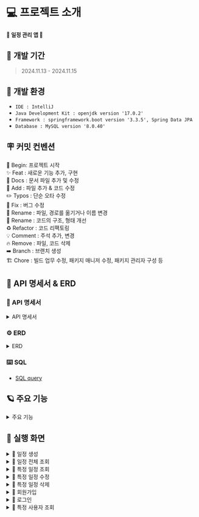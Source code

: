 
# 💻 프로젝트 소개
#### 📅 **일정 관리 앱** 📅

## 🚀 개발 기간
> 2024.11.13 - 2024.11.15


## 🌱 개발 환경
- `IDE : IntelliJ`
- `Java Development Kit : openjdk version '17.0.2'`
- `Framework : springframework.boot version '3.3.5', Spring Data JPA`
- `Database : MySQL version '8.0.40'`

## 🪧 커밋 컨벤션
🎉 Begin: 프로젝트 시작<br>
✨ Feat : 새로운 기능 추가, 구현<br>
📝 Docs : 문서 파일 추가 및 수정<br>
🔧 Add : 파일 추가 & 코드 수정<br>
✏️ Typos : 단순 오타 수정<br>
🐛 Fix : 버그 수정<br>
🚚 Rename : 파일, 경로를 옮기거나 이름 변경<br>
🎨 Rename : 코드의 구조, 형태 개선<br>
♻️ Refactor : 코드 리팩토링<br>
💡 Comment : 주석 추가, 변경<br>
🔥 Remove : 파일, 코드 삭제<br>
➡️ Branch : 브랜치 생성<br>
🏗️ Chore : 빌드 업무 수정, 패키지 매니저 수정, 패키지 관리자 구성 등 

## 📑 API 명세서 & ERD
### 📄 API 명세서
<details>
<summary>API 명세서</summary>
<br/>

#### 🗓️Schedule
|    기능    | method |URL|
|:--------:|:------:|:---:|
|  일정 생성   | POST  |/schedules|
| 일정 목록 조회 | GET  |/schedules|
| 일정 상세 조회 | GET  |/schedules/{Id}|
|  일정 수정   | PUT  |/schedules/{Id}|
|  일정 삭제   | DELETE  |/schedules/{Id}|

<details>
<summary>✅ 일정 생성</summary>

|  기능  | method |URL|
|:----:|:------:|:---:|
| 일정 생성 | POST  |/schedules|

#### Request Eelements
|    파라미터    |   타입    | 필수 여부 |           설명           |
|:----------:|:-------:|:-----:|:----------------------:|
|   title    | String  |   Y   |         일정 제목          |
|  contents  | String  |   Y   |         일정 내용          |
|  user_id   | String  |   Y   |         사용자 ID         |

#### Respons Eelements
| 파라미터  |   타입    | 필수 여부 |     설명 |
|:-----:|:-------:|:-----:|:------:|
| id | Integer |   Y   |         일정 ID          |
|   title    | String  |   Y   |         일정 제목          |
|  contents  | String  |   Y   |         일정 내용          |
| created_at | String |   Y   |   일정 작성 일자(datetime)   |
| updated_at |  String   |   Y   | 일정 최종 수정 일자 (datetime) |


#### 요청 예시

```json
  {
      "title" : "제목입니다.",
      "contents" : "내용입니다.",
      "username" : "유저이름"
  }
```
#### 응답 예시
- Statue Code 201 Created [생성 성공]
```json
  {
      "id": 1,
      "title": "제목입니다.",
      "contents": "내용입니다."
  }
```
- Statue Code 400 Bad Request [잘못된 요청]
```json
  {
    "error": "일정 생성에 실패했습니다."
  }
```
</details>

<details>
<summary>✅ 일정 목록 조회</summary>

|  기능  | method |URL|
|:----:|:------:|:---:|
| 일정 목록 조회 | GET  |/schedules|

#### Request Eelements
- x

#### Respons Eelements
|    파라미터    |   타입    | 필수 여부 |           설명           |
|:----------:|:-------:|:-----:|:----------------------:|
|     id     | Integer |   Y   |         일정 ID          |
|   title    | String  |   Y   |         일정 제목          |
|  contents  | String  |   Y   |         일정 내용          |


#### 응답 예시
- Statue Code 200 OK [응답 성공]
```json
[
  {
    "id": 1,
    "title": "제목입니다.1",
    "contents": "내용입니다.3"
  },
  {
    "id": 2,
    "title": "제목입니다.2",
    "contents": "내용입니다.2"
  },
  {
    "id": 3,
    "title": "제목입니다.3",
    "contents": "내용입니다.3"
  }
]
```
- Statue Code 400 Bad Request [잘못된 요청]
```json
  {
    "error": "일정 조회에 실패했습니다."
  }
```
- Statue Code 401 Unauthorized [권한 없음]
```json
  {
    "error": "일정 조회 권한이 없습니다."
  }
```
</details>

<details>
<summary>✅ 일정 상세 조회</summary>

|  기능  | method |URL|
|:----:|:------:|:---:|
| 일정 상세 조회 | GET  |/schedules/{id}|

#### Request Eelements
- x

#### Respons Eelements
|    파라미터    |   타입    | 필수 여부 |           설명           |
|:----------:|:-------:|:-----:|:----------------------:|
|   title    | String  |   Y   |         일정 제목          |
|  contents  | String  |   Y   |         일정 내용          |
|  username  | String  |   Y   |         사용자 이름         |
| created_at | String |   Y   |   일정 작성 일자(datetime)   |
| updated_at |  String   |   Y   | 일정 최종 수정 일자 (datetime) |

#### 응답 예시
- Statue Code 200 OK [응답 성공]
```json
{
  "title": "제목입니다.",
  "contents": "내용입니다.",
  "username": "유저이름"
}
```
- Statue Code 400 Bad Request [잘못된 요청]
```json
  {
    "error": "일정 조회에 실패했습니다."
  }
```
- Statue Code 401 Unauthorized [권한 없음]
```json
  {
    "error": "일정 조회 권한이 없습니다."
  }
```
</details>

<details>
<summary>✅ 일정 수정</summary>

|  기능  | method |URL|
|:----:|:------:|:---:|
|  일정 수정   | PUT  |/schedules/{id}|

#### Request Eelements
| 파라미터  |   타입    | 필수 여부 |           설명           |
|:-----:|:-------:|:-----:|:----------------------:|
|   title    | String  |   Y   |         일정 제목          |
|  contents  | String  |   Y   |         일정 내용          |


#### Respons Eelements

- x

#### 요청 예시

```json
  {
      "title" : "수정된 제목입니다.",
      "contents" : "수정된 내용입니다."
  }
```

#### 응답 예시
- Statue Code 200 OK [응답 성공]
```json
{
  "message": "일정 수정에 성공했습니다."
}
```
- Statue Code 400 Bad Request [잘못된 요청]
```json
  {
    "error": "일정 수정에 실패했습니다."
  }
```
- Statue Code 401 Unauthorized [권한 없음]
```json
  {
    "error": "일정 수정 권한이 없습니다."
  }
```
</details>

<details>
<summary>✅ 일정 삭제</summary>

|  기능  | method |URL|
|:----:|:------:|:---:|
|  일정 삭제   | DELETE  |/schedules/{id}|

#### Request Eelements
- x


#### Respons Eelements
- x

#### 요청 예시
- x

#### 응답 예시
- Statue Code 200 OK [응답 성공]
```json
{
  "message": "일정 삭제에 성공했습니다."
}
```
- Statue Code 400 Bad Request [잘못된 요청]
```json
  {
    "error": "일정 삭제에 실패했습니다."
  }
```
- Statue Code 401 Unauthorized [권한 없음]
```json
  {
    "error": "일정 삭제 권한이 없습니다."
  }
```
</details>
<br/>

#### 👤 User
|     기능     | method |        URL         |
|:----------:|:------:|:------------------:|
|   사용자 등록   | POST  |    /users          |
| 사용자 정보 조회  | GET  |    /users/{Id}     |
| 사용자 정보 수정  | PUT  |    /users/{Id}     |
|   사용자 삭제   | DELETE  |    /users/{Id}     |

<details>
<summary>✅ 사용자 등록</summary>

|  기능  | method |URL|
|:----:|:------:|:---:|
|   사용자 등록   | POST  |        /users        |

#### Request Eelements
|    파라미터    |   타입    | 필수 여부 |           설명            |
|:----------:|:-------:|:-----:|:-----------------------:|
|  username  | String  |   Y   |         사용자 이름          |
|   email    | String  |   Y   |         사용자 이메일         |
|  password  | String  |   Y   |        사용자 비밀번호         |


#### Respons Eelements
| 파라미터  |   타입    | 필수 여부 |     설명 |
|:-----:|:-------:|:-----:|:------:|
|      id       | String  |   Y   |           사용자 ID            |
|  username  | String  |   Y   |         사용자 이름          |
|   email    | String  |   Y   |         사용자 이메일         |
| created_at | String  |   Y   |    사용자 가입일(datetime)    |
| updated_at | String  |   Y   | 사용자 정보 최종 수정일(datetime) |

#### 요청 예시

```json
  {
      "username" : "유저이름",
      "password" : "12345",
      "email" : "abcde@gmail.com"
 }
```
#### 응답 예시
- Statue Code 201 Created [생성 성공]
```json
  {
      "id": 1,
      "username": "유저이름",
      "email": "abcde@gmail.com"
  }
```
- Statue Code 400 Bad Request [잘못된 요청]
```json
  {
    "error": "회원 등록에 실패했습니다."
  }
```
</details>

<details>
<summary>✅ 사용자 정보 조회</summary>

|  기능  | method |URL|
|:----:|:------:|:---:|
| 사용자 정보 조회  | GET  |   /users/{id}   |

#### Request Eelements
|        파라미터        |   타입    | 필수 여부 |             설명              |
|:------------------:|:-------:|:-----:|:---------------------------:|
|      id       | String  |   Y   |           사용자 ID            |


#### Respons Eelements
| 파라미터  |   타입    | 필수 여부 |     설명 |
|:-----:|:-------:|:-----:|:------:|
|     username      | String  |   Y   |           사용자 이름            |
|     email      | String  |   Y   |           사용자 이메일           |


#### 요청 예시

- x

#### 응답 예시
- Statue Code 200 OK [응답 성공]
```json
{
  "username": "유저이름",
  "email": "abcde@gmail.com"
}
```
- Statue Code 400 Bad Request [잘못된 요청]
```json
  {
    "error": "회원 조회에 실패했습니다."
  }
```
- Statue Code 401 Unauthorized [권한 없음]
```json
  {
    "error": "회원 조회 권한이 없습니다."
  }
```
</details>

<details>
<summary>✅ 사용자 정보 수정</summary>

|  기능  | method |URL|
|:----:|:------:|:---:|
| 사용자 정보 수정  | PUT  | /users/{id} |

#### Request Eelements
|   파라미터   |   타입    | 필수 여부 |             설명              |
|:--------:|:-------:|:-----:|:---------------------------:|
| username | String  |   Y   |           사용자 이름            |
|  password  | String  |   Y   |        사용자 비밀번호         |
|  email   | String  |   Y   |           사용자 이메일           |


#### Respons Eelements
| 파라미터  |   타입    | 필수 여부 |     설명 |
|:-----:|:-------:|:-----:|:------:|
|     updated_at      | String  |   Y   | 사용자 정보 최종 수정일(datetime) |

#### 요청 예시

```json
  {
      "username" : "수정된 유저이름",
      "password" : "123456",
      "email" : "abcdefg@gmail.com"
  }
```
#### 응답 예시
- Statue Code 200 OK [생성 성공]
```json
  {
  "message": "회원 정보를 수정했습니다.",
  "updated_at": "2024-11-15"
}
```
- Statue Code 400 Bad Request [잘못된 요청]
```json
  {
    "error": "회원 정보를 수정에 실패했습니다."
  }
```
- Statue Code 401 Unauthorized [권한 없음]
```json
  {
    "error": "회원 정보를 수정할 수 있는 권한이 없습니다."
  }
```
</details>

<details>
<summary>✅ 사용자 삭제</summary>

|  기능  | method |URL|
|:----:|:------:|:---:|
| 사용자 삭제  | DELETE  | /users/{id} |

#### Request Eelements
- x



#### Respons Eelements
- x

#### 요청 예시

- x

#### 응답 예시
- Statue Code 200 OK [생성 성공]
```json
  {
    "message" : "회원 삭제를 성공했습니다."
  }
```
- Statue Code 400 Bad Request [잘못된 요청]
```json
  {
    "error": "회원 삭제를 실패했습니다."
  }
```
- Statue Code 401 Unauthorized [권한 없음]
```json
  {
    "error": "회원 삭제 권한이 없습니다."
  }
```
</details>


</details>

### ️⚙️ ERD
<details>
<summary>ERD</summary>

![일정 관리 앱 ERD](https://github.com/user-attachments/assets/1633fc9c-2c52-4cb0-92c7-86ba94ef46f7)
</details>

### ️⌨️ SQL
- [SQL query](https://github.com/j-hann/schedule-app/blob/main/schedule.sql)

## 🪐 주요 기능
<details>
<summary>주요 기능</summary>

#### **✨ Lv1 : 일정 CRUD**
* 일정을 저장, 조회, 수정, 삭제할 수 있다. []

#### **✨ Lv2 : 유저 CRUD**
* 유저를 저장, 조회, 삭제할 수 있다. []

#### **✨ Lv3 : 회원가입**
* 유저는 유저명과 비밀번호, 이메일을 입력해 회원가입을 할 수 있다. []

#### **✨ Lv4 : 로그인(인증)**
* 유저는 이메일과 비밀번호를 입력해 로그인을 할 수 있다. []
* Cookie/Session을 활용해 로그인 기능을 구현 []
* 필터를 활용해 인증 처리를 할 수 있다. []
* 회원가입, 로그인 요청은 인증 처리에서 제외 []
* 로그인 시 이메일과 비밀번호가 일치하지 않을 경우 401을 반환한다. []

#### **✨ Lv5 : 예외 처리**
* Validation을 활용해 다양한 예외처리를 적용 []
* @Pattern을 사용해서 회원 가입 Email 데이터 검증 []

#### **✨ Lv6 : 비밀번호 암호화**
* 비밀번호 필드에 들어가는 비밀번호를 암호화 할 수 있다. []

#### **✨ Lv7 : 댓글 CRUD**
* 생성한 일정에 댓글을 남길 수 있다. []
* 댓글을 저장, 조회, 수정, 삭제할 수 있다. []

#### **✨ Lv8 : 영속성 전이를 활용한 삭제**
* 유저를 삭제할 때 해당 유저가 생성한 일정과 댓글도 삭제된다. []

#### **✨ Lv9 : 일정 페이징 조회**
* 일정을 Spring Data JPA의 Pageable과 Page 인터페이스를 활용하여 페이지네이션을 구현한다. []
* 일정 제목, 일정 내용, 댓글 개수, 일정 작성일, 일정 수정일, 일정 작성 유저명 필드를 조회 할 수 있다. []
* 디폴트 페이지 크기는 10으로 적용한다. []
* 일정의 수정일을 기준으로 내림차순 정렬이 가능하다. []

</details>

## 🌟 실행 화면
<details>
<summary> 📌 일정 생성</summary>

* postman

![postman 응답](https://github.com/user-attachments/assets/2909bda1-b372-41c8-875a-f4ab2c614b53)
* 터미널 log

![터미널 log](https://github.com/user-attachments/assets/dfd8f25f-d386-4c4a-86a1-ac961b06c803)
* MySQL 쿼리 조회

![mysql 쿼리 조회](https://github.com/user-attachments/assets/c030cc74-e680-4c7d-938d-1bca015f1620)
</details>

<details>
<summary> 📌 일정 전체 조회</summary>

* postman

 ![postman 응답](https://github.com/user-attachments/assets/1d46e8e5-0492-4ce0-985a-620c5634f912)<br>
* 터미널 log

![터미널 로그](https://github.com/user-attachments/assets/2c1862fc-baa4-44f5-a62b-126c11e11e7a)

* MySQL 쿼리 조회

![MySQL 쿼리 조회](https://github.com/user-attachments/assets/c2fc751b-1eb4-4c45-969b-79c23a372f99)
</details>

<details>
<summary> 📌 특정 일정 조회</summary>

* postman

![postman 응답](https://github.com/user-attachments/assets/7c26484a-73d6-4901-ae80-ffbdcabf61c8)<br>
* 터미널 log

![터미널 로그](https://github.com/user-attachments/assets/6ac5ecc3-2893-484d-86c1-22fd46e02a0b)

* MySQL 쿼리 조회

![MySQL 쿼리 조회](https://github.com/user-attachments/assets/43499219-6f7f-45e3-8d6e-5f0a8fb22e7b)
</details>

<details>
<summary> 📌 특정 일정 수정</summary>

#### postman
- 전체 일정 목록 조회
![전체 일정 목록](https://github.com/user-attachments/assets/5b43a557-2efa-45b6-9896-20c4e98d1b23)<br>
- 일정 1번 id 제목, 내용 수정
![일정 1번 id 제목, 내용 수정](https://github.com/user-attachments/assets/2ab5d4c7-6452-4050-bd22-360d2ee00ef1)
- 수정된 일정 조회
![수정 완료](https://github.com/user-attachments/assets/264f0f08-7e73-4b01-8a70-f482143ff28b)

#### 터미널 log

![터미널 로그](https://github.com/user-attachments/assets/a98db859-29f6-4dcd-abd7-36d467d0de2f)

#### MySQL 쿼리 조회

![MySQL 쿼리 조회](https://github.com/user-attachments/assets/b2c07609-769a-4d6a-8820-5c4a3977e5d2)
</details>

<details>
<summary> 📌 특정 일정 삭제</summary>

#### postman
- 삭제 전 일정 조회
![삭제 전 일정 조회](https://github.com/user-attachments/assets/4d793b5d-7f73-4f82-afc8-45dc7bc8006f)<br>
- id 1번 일정 삭제 완료
![삭제 완료 200 ok](https://github.com/user-attachments/assets/01de187b-8eb3-44b4-be34-80b85fafd71b)
- 수정 후 일정 조회
![삭제 후 조회 (1번 일정 사라짐)](https://github.com/user-attachments/assets/bbf27514-19a4-4fa5-8d65-38b589eb3ef7)

#### 터미널 log

![터미널 로그](https://github.com/user-attachments/assets/160146f5-48b1-4409-bd1b-a3ac8137795a)

#### MySQL 쿼리 조회

![MySQL 쿼리 조회](https://github.com/user-attachments/assets/a390fc35-5d6c-46c6-b077-e620c63000ce)
</details>

<details>
<summary> 📌 회원가입</summary>

* postman

![포스트맨 결과 ](https://github.com/user-attachments/assets/ec094383-f43c-448c-bcb1-a33353388fcc)

* 터미널 log
![터미널 로그 확인](https://github.com/user-attachments/assets/e910c5a7-1088-4783-9faa-62485c3c1494)

* MySQL 쿼리 조회
![MySQL 쿼리 조회](https://github.com/user-attachments/assets/a07480c7-e5f0-48f6-81bd-1d730a211d86)

</details>

<details>
<summary> 📌 로그인</summary>

#### postman

- 회원가입 후 쿠키 생성

![회원가입](https://github.com/user-attachments/assets/445e1b15-ed28-492f-85be-37369e929eec)
![회원가입하면 바로 쿠키 생성됨](https://github.com/user-attachments/assets/7fc8eb45-d4fa-46f9-acc2-45ef749763fc)

- 로그인 성공 - 200 OK

![로그인 성공](https://github.com/user-attachments/assets/38d7f32c-3de8-472a-a4a2-ea81701b4e0e)

- 로그인 상태에서 일정 생성
![로그인 상태에서 포스트맨 일정 생성](https://github.com/user-attachments/assets/841294be-306f-4f83-a6d7-bd14458bf385)

- 로그인 상태에서 일정 조회
![로그인 상태에서 포스트맨 일정 조회](https://github.com/user-attachments/assets/8bc0360d-44df-43ab-ada8-0bd5804b9745)

- 이메일이 다르게 입력 된 경우 - 400 Bad Request
![이메일이 다를 경우 400](https://github.com/user-attachments/assets/4a66973d-b76a-4cf0-a7b2-d5934608b287)

- 비밀번호가 다르게 입력 된 경우 - 400 Bad Request
![비밀번호가 다를 경우 400](https://github.com/user-attachments/assets/870a0dec-dbd0-4ed3-81d0-92a050524389)

- 로그인 하지 않은 상태에서 일정 생성
![로그인하지 않은 상태에서 스케쥴 생성](https://github.com/user-attachments/assets/c2557e0f-5089-43e7-8516-51bb8d5eb89c)

#### 터미널 log

- 로그인 성공 후 터미널 log
![터미널 로그](https://github.com/user-attachments/assets/afca0838-17ab-44b7-b866-75164ba42b50)

- 로그인 상태에서 일정 생성 터미널 log
![로그인 상태에서 일정 생성 터미널 로그](https://github.com/user-attachments/assets/278c46d9-a22f-467b-a5a8-6b6f86926b52)

- 로그인 상태에서 일정 조회 터미널 log
![로그인 상태에서 일정 조회 터미널 로그](https://github.com/user-attachments/assets/d809f35b-1784-41c3-94e4-b61948dd48a4)

- 로그인 상태에서 일정 삭제 터미널 log
![로그인 상태에서 일정 삭제 터미널 로그](https://github.com/user-attachments/assets/5caa5514-fd41-4acf-87f8-8dbf4b5b9783)

- 로그인 하지 않은 상태에서 일정 생성 터미널 log
![로그인하지 않은 상태에서 스케쥴 생성 터미널 로그](https://github.com/user-attachments/assets/bcfe7015-5813-430c-a594-c69e193a22e1)

</details>

<details>
<summary> 📌 특정 사용자 조회</summary>

* postman

![postman 조회](https://github.com/user-attachments/assets/b32ebc3c-af12-49ed-afaf-38d3bfd2d321)

* 터미널 log

![터미널 log](https://github.com/user-attachments/assets/6bb246bd-85fd-4be3-a507-05779f925941)

* MySQL 쿼리 조회

![MySQL 쿼리 조회](https://github.com/user-attachments/assets/c6ed6a44-6306-4f0b-a74e-4054b4f44bf9)
</details>
